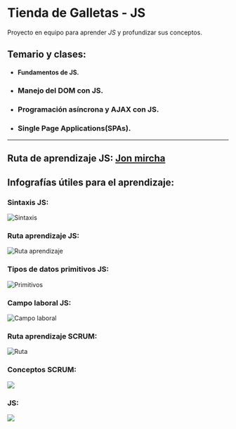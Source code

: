 # Tienda de Galletas - JS

Proyecto en equipo para aprender *JS* y profundizar sus conceptos.

## **Temario y clases:**
- #### Fundamentos de JS.
- ### Manejo del DOM con JS.
- ### Programación asíncrona y AJAX con JS.
- ### Single Page Applications(SPAs).

___

## Ruta de aprendizaje JS: [Jon mircha](aprendejavascript.org)

## Infografías útiles para el aprendizaje:

### Sintaxis JS:
![Sintaxis](./assets/tips/sintaxis-js.png)

### Ruta aprendizaje JS:
![Ruta aprendizaje](./assets/tips/ruta-aprendizaje-js.jpg)

### Tipos de datos primitivos JS:
![Primitivos](./assets/tips/primitivos-javascript.png)


### Campo laboral JS:
![Campo laboral](./assets/tips/campo-laboral-js.jpg)


### Ruta aprendizaje SCRUM:
![Ruta](./assets/tips/ruta-scrum.png)

### Conceptos SCRUM:
![](./assets/tips/conceptos-scrum.png)

### JS:
![](./assets/tips/)